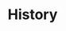 ---
layout: "pages/history.njk"

title: 'History'
description: 'Discover the fascinating history of Chateau Orlice – from a medieval fortress to an elegant hotel where the past meets the comfort of the present.'
permalink: 'en/historie/'

eleventyNavigation:
  key: History
  order: 450


landing:
  breadcrumbsHome: Home
  breadcrumbsCurrent: History

  heading: History

  mouseIconAlt: Computer mouse icon

  imageUrl: /assets/images/history/tvrz-orlice.jpg
  imageAtl: Chateau Orlice courtyard with a historical carriage


history:
  topper: History
  heading: In the footsteps of time at Chateau Orlice

  imageUrl: /assets/images/history/tvrz-orlice-2.jpg
  imageAlt: Chateau Orlice courtyard with a historical carriage

  paragraphs:
    - text: The beginnings of settlement in Orlice date back to the 13th century. In 1257, King Přemysl Otakar II donated the local lands to the lords of Olešná, retainers of Kojata of Hrabišice. They chose a wooded hill above the river, from where there was a view of the village of Kunčice and near which the Royal Trade Route connecting the inland with the borderlands passed. The place got its name from the birds of prey that nested here – Orlice.

    - text: The first wooden fortress was soon replaced by a stone building with a two-meter wall and spacious cellars for supplies. Few records have survived from this period; the first written mention dates from 1361, when Ivan of Orlice, patron of the local church, is mentioned.

    - text: Over the centuries, several noble families took turns at the fortress. A significant mark was left by the Strachots of Orlice, who in the 16th century built a Renaissance chateau next to the old Gothic fortress. The white facade with sgraffito with figural motifs was unprecedented in the region at that time. After the death of Jan Strachota, the estate passed to the Sud family of Řeneč, who extended the building with a new residential wing and added a stone floor on the west side. The alliance coat of arms of Petr Suda and his wife Dorota of Lipan then appeared on the southern wall of the chateau.

    - text: In the 17th century, the fortress became the property of the Vitanovskýs of Vlčkovice. The young Dorota Anna Sudová married Adam Mikuláš Vitanovský, and in 1650 the family moved their seat to the neighboring estate of Kyšperk (today's Letohrad). This ends the noble era of Orlice – the chateau was transformed into a farmstead, which expanded the most around 1815.

    - text: "The following centuries brought a varied use: the building housed a brewery, a grain and potato warehouse, a weaving mill, a joinery, a hospital, apartments, and a car workshop. The historical fortress thus gradually lost its original appearance, but its core has been preserved."
---